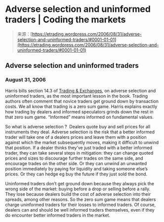 <!--yml
category: 未分类
date: 2024-05-12 19:50:52
-->

# Adverse selection and uninformed traders | Coding the markets

> 来源：[https://etrading.wordpress.com/2006/08/31/adverse-selection-and-uninformed-traders/#0001-01-01](https://etrading.wordpress.com/2006/08/31/adverse-selection-and-uninformed-traders/#0001-01-01)

## Adverse selection and uninformed traders

### August 31, 2006

Harris bills section 14.3 of [Trading & Exchanges](http://www.tradingandexchanges.com), on adverse selection and uninformed traders, as the most important lesson in the book. Trading authors often comment that novice traders get ground down by transaction costs. We all know that trading is a zero sum game. Harris explains exactly how trading by dealers and informed speculators grinds down the rest in that zero sum game. “Informed” means informed on fundamental values.

So what is adverse selection ?  Dealers quote buy and sell prices for all instruments they deal. Adverse selection is the risk that a better informed trader will take one of a dealers prices and leave them with a position against which the market subsequently moves, making it difficult to unwind that position. If a dealer thinks they’ve just traded with a better informed trader, they can take several steps in mitigation: they can change quoted prices and sizes to discourage further trades on the same side, and encourage trades on the other side. Or they can unwind an unwanted position immediately by paying for liquidity and taking someone else’s prices. Or they can hedge eg buy the future if they just sold the bond.

Uninformed traders don’t get ground down because they always pick the wrong side of the market: buying before a drop or selling before a rally. They lose because dealers build the cost of adverse selection into their spreads, among other reasons. So the zero sum game means that dealers charge uninformed traders for their losses to informed traders. Of course, dealers can and should be well informed traders themselves, even if they do encounter better informed traders in the market.